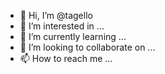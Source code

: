 - 👋 Hi, I’m @tagello
- 👀 I’m interested in ...
- 🌱 I’m currently learning ...
- 💞️ I’m looking to collaborate on ...
- 📫 How to reach me ...

<!---
tagello/tagello is a ✨ special ✨ repository because its `README.md` (this file) appears on your GitHub profile.
You can click the Preview link to take a look at your changes.
--->

